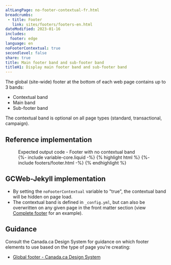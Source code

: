 ```yaml
---
altLangPage: no-footer-contextual-fr.html
breadcrumbs:
 - title: Footer
   link: sites/footers/footers-en.html
dateModified: 2023-01-16
includes:
  footer: edge
language: en
noFooterContextual: true
secondlevel: false
share: true
title: Main footer band and sub-footer band
titleH1: Display main footer band and sub-footer band
---
```

<div class="wb-prettify all-pre hide"></div>

The global (site-wide) footer at the bottom of each web page contains up to 3 bands:
* Contextual band
* Main band
* Sub-footer band

The contextual band is optional on all page types (standard, transactional, campaign).

## Reference implementation

<figure>
  <figcaption class="h3">Expected output code - Footer with no contextual band</figcaption>
{%- include variable-core.liquid -%}
{% highlight html %}
	{%- include footers/footer.html -%}
{% endhighlight %}
</figure>

## GCWeb-Jekyll implementation

* By setting the `noFooterContextual` variable to "true", the contextual band will be hidden on page load.
* The contextual band is defined in `_config.yml`, but can also be overwritten on any given page in the front matter section (view [Complete footer](footers-en.html) for an example).


## Guidance

Consult the Canada.ca Design System for guidance on which footer elements to use based on the type of page you’re creating:

* [Global footer - Canada.ca Design System](https://design.canada.ca/common-design-patterns/site-footer.html)